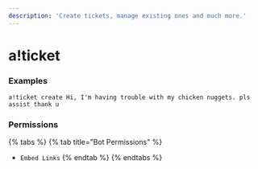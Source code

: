 ```yaml
---
description: 'Create tickets, manage existing ones and much more.'
---
```


# a!ticket

### Examples

```text
a!ticket create Hi, I'm having trouble with my chicken nuggets. pls assist thank u
```

### Permissions

{% tabs %}
{% tab title="Bot Permissions" %}
* `Embed Links`
{% endtab %}
{% endtabs %}


